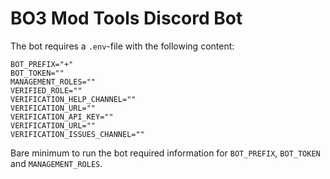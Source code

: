 # BO3 Mod Tools Discord Bot

The bot requires a `.env`-file with the following content:

```env
BOT_PREFIX="+"
BOT_TOKEN=""
MANAGEMENT_ROLES=""
VERIFIED_ROLE=""
VERIFICATION_HELP_CHANNEL=""
VERIFICATION_URL=""
VERIFICATION_API_KEY=""
VERIFICATION_URL=""
VERIFICATION_ISSUES_CHANNEL=""
```

Bare minimum to run the bot required information for `BOT_PREFIX`, `BOT_TOKEN` and `MANAGEMENT_ROLES`.

